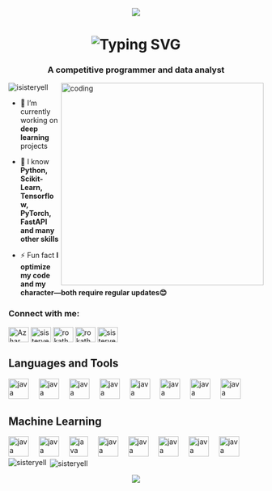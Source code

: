 <p align="center">
  <img src="https://capsule-render.vercel.app/api?type=waving&color=gradient&text=Greetings!&height=100&section=header"/>
</p>


<h1 align="center">
  <img src="https://readme-typing-svg.herokuapp.com?font=Righteous&size=35&duration=4000&pause=&color=95F7DC&center=true&width=435&lines=Holla+Everyone+👋;I'm+Azhar" alt="Typing SVG" />
</h1>


<!-- <h1 align="center">Holla Everyone 👋</h1> -->
<h3 align="center">A competitive programmer and data analyst</h3>


<!-- Image of a person listening music -->
<img align="right" alt="coding" src="https://user-images.githubusercontent.com/74038190/212748842-9fcbad5b-6173-4175-8a61-521f3dbb7514.gif" width="400">


<p align="left"> <img src="https://komarev.com/ghpvc/?username=sisteryell&label=Profile%20views&color=0e75b6&style=flat" alt="isisteryell" /> </p>


- 🔭 I’m currently working on **deep learning** projects

- 🌱 I know **Python, Scikit-Learn, Tensorflow, PyTorch, FastAPI and many other skills**

- ⚡ Fun fact **I optimize my code and my character—both require regular updates😊**


<h3 align="left">Connect with me:</h3>
<p align="left">
<a href="https://linkedin.com/in/md-azhar-maqsood-90aa47254" target="blank"><img align="center" src="https://raw.githubusercontent.com/rahuldkjain/github-profile-readme-generator/master/src/images/icons/Social/linked-in-alt.svg" alt="Azhar" height="30" width="40"/></a>
<a href="https://www.codechef.com/users/sisteryelli" target="blank"><img align="center" src="https://cdn.jsdelivr.net/npm/simple-icons@3.1.0/icons/codechef.svg" alt="sisteryelli" height="30" width="40" /></a>
<a href="https://codeforces.com/profile/rokathena" target="blank"><img align="center" src="https://raw.githubusercontent.com/rahuldkjain/github-profile-readme-generator/master/src/images/icons/Social/codeforces.svg" alt="rokathena" height="30" width="40" /></a>
<a href="https://atcoder.jp/users/isisteryell" target="blank"><img align="center" src="https://img.atcoder.jp/assets/top/img/logo_bk.svg" alt="rokathena" height="30" width="40" /></a>
<a href="https://www.leetcode.com/sisteryell" target="blank"><img align="center" src="https://raw.githubusercontent.com/rahuldkjain/github-profile-readme-generator/master/src/images/icons/Social/leet-code.svg" alt="sisteryell" height="30" width="40" /></a>
</p>


<h2 align="left">Languages and Tools</h2>

<div align="left">
  <img src="https://devicon-website.vercel.app/api/c/original.svg" height="40" alt="java logo"  />
  <img width="12" />
  <img src="https://devicon-website.vercel.app/api/cplusplus/original.svg" height="40" alt="java logo"  />
  <img width="12" />
  <img src="https://devicon-website.vercel.app/api/html5/original.svg" height="40" alt="java logo"  />
  <img width="12" />
  <img src="https://devicon-website.vercel.app/api/css3/original.svg" height="40" alt="java logo"  />
  <img width="12" />
  <img src="https://devicon-website.vercel.app/api/javascript/original.svg" height="40" alt="java logo"  />
  <img width="12" />
  <img src="https://devicon-website.vercel.app/api/react/original.svg" height="40" alt="java logo"  />
  <img width="12" />
  <img src="https://devicon-website.vercel.app/api/bootstrap/original.svg" height="40" alt="java logo"  />
  <img width="12" />
  <img src="https://devicon-website.vercel.app/api/tailwindcss/plain.svg" height="40" alt="java logo"  />
  <img width="12" />
</div>


<h2 align="left">Machine Learning</h2>
<div align="left">
  <img src="https://devicon-website.vercel.app/api/python/original.svg" height="40" alt="java logo"  />
  <img width="12" />
  <img src="https://devicon-website.vercel.app/api/numpy/original.svg" height="40" alt="java logo"  />
  <img width="12" />
  <img src="https://upload.wikimedia.org/wikipedia/commons/0/05/Scikit_learn_logo_small.svg" height="40" width="37" alt="java logo"  />
  <img width="12" />
  <img src="https://devicon-website.vercel.app/api/pandas/original.svg" height="40" alt="java logo"  />
  <img width="12" />
  <img src="https://seaborn.pydata.org/_images/logo-mark-lightbg.svg" height="40" alt="java logo"  />
  <img width="12" />
  <img src="https://devicon-website.vercel.app/api/tensorflow/original.svg" height="40" alt="java logo"  />
  <img width="12" />
  <img src="https://devicon-website.vercel.app/api/pytorch/original.svg" height="40" alt="java logo"  />
  <img width="12" />
  <img src="https://devicon-website.vercel.app/api/flask/original.svg" height="40" alt="java logo"  />
  <img width="12" />
</div>


<div><img align="left" src="https://github-readme-stats.vercel.app/api/top-langs?username=sisteryell&show_icons=true&locale=en&layout=compact&theme=tokyonight" alt="sisteryell" /></div>

<div>&nbsp;<img align="center" src="https://github-readme-stats.vercel.app/api?username=sisteryell&show_icons=true&locale=en&theme=tokyonight" alt="sisteryell" /></div>

<p align="center">
  <img src="https://capsule-render.vercel.app/api?type=waving&color=gradient&height=100&section=footer"/>
</p>
